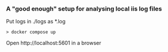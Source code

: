 ### A "good enough" setup for analysing local iis log files

Put logs in ./logs as *.log

```cli
> docker compose up
```
Open http://localhost:5601 in a browser

